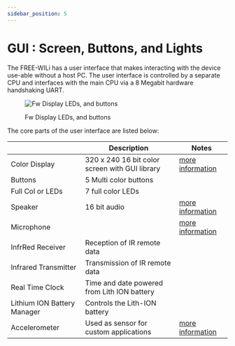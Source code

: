 ```yaml
---
sidebar_position: 5
---
```


# GUI : Screen, Buttons, and Lights

The FREE-WILi has a user interface that makes interacting with the device use-able without a host PC. The user interface is controlled by a separate CPU and interfaces with the main CPU via a 8 Megabit hardware handshaking UART.

<div class="text--center">

<figure>

![Fw Display LEDs, and buttons](../assets/display-led.jpg "Fw Display LEDs, and buttons")
<figcaption>Fw Display LEDs, and buttons</figcaption>
</figure>
</div>

The core parts of the user interface are listed below:

|                             	| **Description**                                	| **Notes** 	                                                                        |
|-----------------------------	|------------------------------------------------	|-------------------------------------------------------------------------              |
| Color Display               	| 320 x 240 16 bit color screen with GUI library 	| [more information](/gui-screen-buttons-and-lights/color-display-widgets/)             |
| Buttons                       | 5 Multi color buttons                             |           	                                                                        |
| Full Col  or LEDs             | 7 full color LEDs                                 |                  	                                                                    |
| Speaker                       | 16 bit audio                                      | [more information](/gui-screen-buttons-and-lights/making-sounds/)                     |
| Microphone                  	|                                                	| [more information](/gui-screen-buttons-and-lights/capturing-audio-from-microphone/)   |
| InfrRed Receiver           	| Reception of IR remote data                    	|           	                                                                        |
| Infrared Transmitter        	| Transmission of IR remote data                 	|           	                                                                        |
| Real Time Clock             	| Time and date powered from Lith ION battery    	|           	                                                                        |
| Lithium ION Battery Manager 	| Controls the Lith-ION battery                  	|           	                                                                        |
| Accelerometer                 | Used as sensor for custom applications            | [more information](/gui-screen-buttons-and-lights/accelerometer/)                     |
